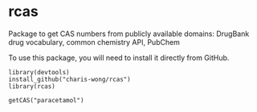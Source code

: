 # rcas
Package to get CAS numbers from publicly available domains: DrugBank drug vocabulary, common chemistry API, PubChem

To use this package, you will need to install it directly from GitHub. 

```
library(devtools)
install_github("charis-wong/rcas")
library(rcas)

getCAS("paracetamol")
```

